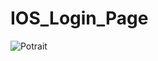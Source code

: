 # IOS_Login_Page

![Potrait](https://user-images.githubusercontent.com/77487432/106153387-7fb48580-61a4-11eb-95f7-46270c1a0d1e.PNG)
